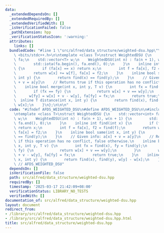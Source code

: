 ```yaml
---
data:
  _extendedDependsOn: []
  _extendedRequiredBy: []
  _extendedVerifiedWith: []
  _isVerificationFailed: false
  _pathExtension: hpp
  _verificationStatusIcon: ':warning:'
  attributes:
    links: []
  bundledCode: "#line 1 \"src/alfred/data_structure/weighted-dsu.hpp\"\n\n\n\n#include\
    \ <bits/stdc++.h>\n\ntemplate <class T>\nstruct WeightedDSU {\n    std::vector<int>\
    \ fa;\n    std::vector<T> w;\n    WeightedDSU(int n) : fa(n + 1), w(n + 1) {\n\
    \        std::iota(fa.begin(), fa.end(), 0);\n    }\n    inline int find(int x)\
    \ {\n        if (fa[x] == x) return x;\n        int f = fa[x], f2 = find(f);\n\
    \        return w[x] += w[f], fa[x] = f2;\n    }\n    inline bool same(int x,\
    \ int y) {\n        return find(x) == find(y);\n    }\n    // Given info: a[x]\
    \ + v = a[y]\n    // Returns true if this operation has no conflict, false otherwise.\n\
    \    inline bool merge(int x, int y, T v) {\n        int fx = find(x), fy = find(y);\n\
    \        if (fx == fy) {\n            return w[x] + v == w[y];\n        }\n  \
    \      w[fy] = w[x] + v - w[y], fa[fy] = fx;\n        return true;\n    }\n  \
    \  inline T distance(int x, int y) {\n        return find(x), find(y), w[y] -\
    \ w[x];\n    }\n};\n\n\n"
  code: "#ifndef AFDS_WEIGHTED_DSU\n#define AFDS_WEIGHTED_DSU\n\n#include <bits/stdc++.h>\n\
    \ntemplate <class T>\nstruct WeightedDSU {\n    std::vector<int> fa;\n    std::vector<T>\
    \ w;\n    WeightedDSU(int n) : fa(n + 1), w(n + 1) {\n        std::iota(fa.begin(),\
    \ fa.end(), 0);\n    }\n    inline int find(int x) {\n        if (fa[x] == x)\
    \ return x;\n        int f = fa[x], f2 = find(f);\n        return w[x] += w[f],\
    \ fa[x] = f2;\n    }\n    inline bool same(int x, int y) {\n        return find(x)\
    \ == find(y);\n    }\n    // Given info: a[x] + v = a[y]\n    // Returns true\
    \ if this operation has no conflict, false otherwise.\n    inline bool merge(int\
    \ x, int y, T v) {\n        int fx = find(x), fy = find(y);\n        if (fx ==\
    \ fy) {\n            return w[x] + v == w[y];\n        }\n        w[fy] = w[x]\
    \ + v - w[y], fa[fy] = fx;\n        return true;\n    }\n    inline T distance(int\
    \ x, int y) {\n        return find(x), find(y), w[y] - w[x];\n    }\n};\n\n#endif\
    \ // AFDS_WEIGHTED_DSU"
  dependsOn: []
  isVerificationFile: false
  path: src/alfred/data_structure/weighted-dsu.hpp
  requiredBy: []
  timestamp: '2025-03-17 21:42:09+08:00'
  verificationStatus: LIBRARY_NO_TESTS
  verifiedWith: []
documentation_of: src/alfred/data_structure/weighted-dsu.hpp
layout: document
redirect_from:
- /library/src/alfred/data_structure/weighted-dsu.hpp
- /library/src/alfred/data_structure/weighted-dsu.hpp.html
title: src/alfred/data_structure/weighted-dsu.hpp
---
```

